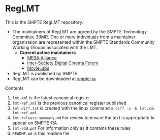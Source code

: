 # RegLMT

This is the SMPTE RegLMT repository.

* The maintainers of RegLMT are agreed by the SMPTE Technology Committee 30MR. One or
  more individuals from a maintainer organistaion are represented within the SMPTE
  Standards Community Working Groups associated with the LMT. 
    * **Current active maintainers**
      *  [MESA Alliance](https://www.mesalliance.org/)
      * [Inter-Society Digital Cinema Forum](https://www.isdcf.com/site/)
      * [MovieLabs](https://www.movielabs.com/)
* RegLMT is published by SMPTE
* RegLMT can be downloaded at [smpte-ra](https://smpte-ra.org)

Contents

1. `lmt.xml` is the latest canonical register
2. `lmt-ref.xml` is the previous canonical register published
3. `lmt-diff.txt` is created with the linux command `$ diff -a -b lmt.xml lmt-ref.xml`
4. `lmt-release-summary.md` For review to ensure the text is appropriate to appear on SMPTE-RA
5. `lmt-rdd.pdf` For information only as it contains these rules
6. `README.md` is this readme file